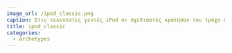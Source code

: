 ```yaml
---
image_url: /ipod_classic.png
caption: Στις τελευταίες γενιές iPod οι σχεδιαστές κρατήσαν τον τρόχο και τον βελτίωσαν προσθέτοντας κουμπιά μενού, παύσης, και επόμενο/προηγούμενο.
title: ipod_classic
categories:
  - archetypes
---
```

